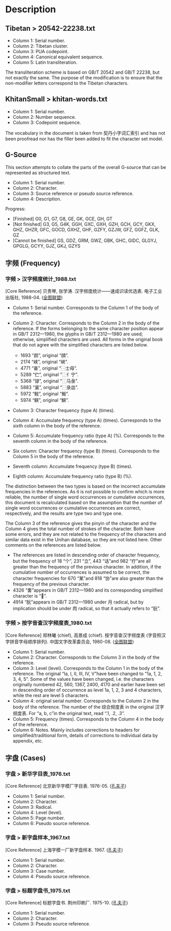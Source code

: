 # Description

## Tibetan > 20542-22238.txt

- Column 1: Serial number.
- Column 2: Tibetan cluster.
- Column 3: PUA codepoint.
- Column 4: Canonical equivalent sequence.
- Column 5: Latin transliteration.

The transliteration scheme is based on GB/T 20542 and GB/T 22238, but not exactly the same. The purpose of the modification is to ensure that the non-modifier letters correspond to the Tibetan characters.

## KhitanSmall > khitan-words.txt

- Column 1: Serial number.
- Column 2: Number sequence.
- Column 3: Codepoint sequence.

The vocabulary in the document is taken from 契丹小字词汇索引 and has not been proofread nor has the filler been added to fit the character set model.

## G-Source

This section attempts to collate the parts of the overall G-source that can be represented as structured text.

- Column 1: Serial number.
- Column 2: Character.
- Column 3: Source reference or pseudo source reference.
- Column 4: Description.

Progress:

- [Finished] G0, G1, G7, G8, GE, GK, GCE, GH, GT
- [Not finished] G3, G5, G4K, GGH, GXC, GXH, GZH, GCH, GCY, GKX, GHZ, GHZR, GFC, GOCD, GXHZ, GHF, GZFY, GZJW, GFZ, GGFZ, GLK, GZ
- [Cannot be finished] GS, GDZ, GRM, GWZ, GBK, GHC, GIDC, GLGYJ, GPGLG, GCYY, GJZ, GKJ, GZYS

## 字频 (Frequency)

### 字频 > 汉字频度统计_1988.txt

[Core Reference] 贝贵琴, 张学涛. 汉字频度统计——速成识读优选表. 电子工业出版社, 1988-04. ([全图联盟](http://book.ucdrs.superlib.net/views/specific/2929/bookDetail.jsp?dxNumber=000001081892&d=F354F677C912576BA20CE537E3431A70&fenlei=08011304))

- Column 1: Serial number. Corresponds to the Column 1 of the body of the reference.
- Column 2: Character. Corresponds to the Column 2 in the body of the reference. If the forms belonging to the same character position appear in GB/T 2312—1980, the glyphs in GB/T 2312—1980 are used; otherwise, simplified characters are used. All forms in the original book that do not agree with the simplified characters are listed below.

  - 1693 “颜”, original “顔”.
  - 2174 “峡”, original “峽”.
  - 4771 “毐”, original “⿱士母”.
  - 5289 “伫”, original “⿰亻宁”.
  - 5368 “𫘧”, original “⿰马彔”.
  - 5883 “盝”, original “⿱彔皿”.
  - 5972 “𩽾”, original “鮟”.
  - 5974 “鲯”, original “鯕”.
- Column 3: Character frequency (type A) (times).
- Column 4: Accumulate frequency (type A) (times). Corresponds to the sixth column in the body of the reference.
- Column 5: Accumulate frequency ratio (type A) (%). Corresponds to the seventh column in the body of the reference.
- Six column: Character frequency (type B) (times). Corresponds to the Column 5 in the body of the reference.
- Seventh column: Accumulate frequency (type B) (times).
- Eighth column: Accumulate frequency ratio (type B) (%).

The distinction between the two types is based on the incorrect accumulate frequencies in the references. As it is not possible to confirm which is more reliable, the number of single word occurrences or cumulative occurrences, this document is recalculated based on the assumption that the number of single word occurrences or cumulative occurrences are correct, respectively, and the results are type two and type one.

The Column 3 of the reference gives the pinyin of the character and the Column 4 gives the total number of strokes of the character. Both have some errors, and they are not related to the frequency of the characters and similar data exist in the Unihan database, so they are not listed here. Other comments on the references are listed below.

- The references are listed in descending order of character frequency, but the frequency of 18 “个”, 231 “立”, 443 “话”and 982 “疗”are all greater than the frequency of the previous character. In addition, if the cumulative number of occurrences is assumed to be correct, the character frequencies for 670 “某”and 818 “协”are also greater than the frequency of the previous character.
- 4326 “軎”appears in GB/T 2312—1980 and its corresponding simplified character is “𰹲”.
- 4914 “朊”appears in GB/T 2312—1980 under 月 radical, but by implication should be under 肉 radical, so that it actually refers to “䏓”.

### 字频 > 按字音查汉字频度表_1980.txt

[Core Reference] 郑林曦 (chief), 高景成 (chief). 按字音查汉字频度表 (字音照汉字拼音字母顺序排列). 中国文字改革委员会, 1980-08. ([全图联盟](http://book.ucdrs.superlib.net/views/specific/2929/bookDetail.jsp?dxNumber=000000924233&d=E2662B8B2432107B60EEBE62D0EB3F31&fenlei=0802070404))

- Column 1: Serial number.
- Column 2: Character. Corresponds to the Column 3 in the body of the reference.
- Column 3: Level (level). Corresponds to the Column 1 in the body of the reference. The original “Ⅰa, Ⅰ, Ⅱ, Ⅲ, Ⅳ, Ⅴ”have been changed to “1a, 1, 2, 3, 4, 5”. Some of the values have been changed, i.e. the characters originally numbered 42, 560, 1367, 2400, 4170 and earlier have been set in descending order of occurrence as level 1a, 1, 2, 3 and 4 characters, while the rest are level 5 characters.
- Column 4: original serial number. Corresponds to the Column 2 in the body of the reference. The number of the 综合频度表 in the original 汉字频度表. For “a, b, c”in the original text, read “.1, .2, .3”.
- Column 5: Frequency (times). Corresponds to the Column 4 in the body of the reference.
- Column 6: Notes. Mainly includes corrections to headers for simplified/traditional form, details of corrections to individual data by appendix, etc.

## 字盘 (Cases)

### 字盘 > 新华字目表_1976.txt

[Core Reference] 北京新华字模厂字目表. 1976-05. ([孔夫子](https://book.kongfz.com/28596/3131848582/1632580369/))

* Column 1: Serial number.
* Column 2: Character.
* Column 3: Radical.
* Column 4: Level (level).
* Column 5: Page number.
* Column 6: Pseudo source reference.

### 字盘 > 新字盘样本_1967.txt

[Core Reference] 上海字模一厂新字盘样本. 1967. ([孔夫子](https://book.kongfz.com/231815/1391608848/1632580621/))

* Column 1: Serial number.
* Column 2: Character.
* Column 3: Case number.
* Column 4: Pseudo source reference.

### 字盘 > 标题字盘书_1975.txt

[Core Reference] 标题字盘书. 荆州印刷厂. 1975-10. ([孔夫子](https://book.kongfz.com/17731/2107892434/1636599860/))

* Column 1: Serial number.
* Column 2: Character.
* Column 3: Pseudo source reference.
